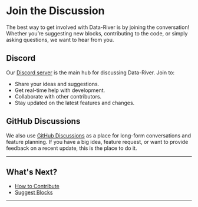 # Join the Discussion

The best way to get involved with Data-River is by joining the conversation! Whether you’re suggesting new blocks, contributing to the code, or simply asking questions, we want to hear from you.

## Discord

Our [Discord server](https://discord.gg/CmEqvZQUQn) is the main hub for discussing Data-River. Join to:

- Share your ideas and suggestions.
- Get real-time help with development.
- Collaborate with other contributors.
- Stay updated on the latest features and changes.

## GitHub Discussions

We also use [GitHub Discussions](https://github.com/softflow24/data-river/discussions) as a place for long-form conversations and feature planning. If you have a big idea, feature request, or want to provide feedback on a recent update, this is the place to do it.

---

## What's Next?

- [How to Contribute](contributions/how-to-contribute.md)
- [Suggest Blocks](contributions/suggest-blocks.md)

---
